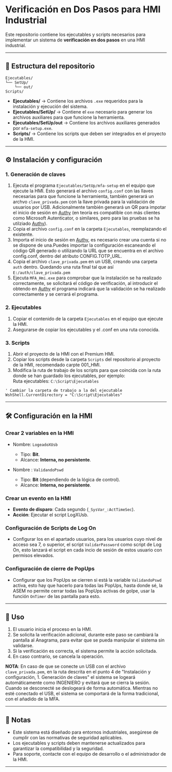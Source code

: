 # Verificación en Dos Pasos para HMI Industrial

Este repositorio contiene los ejecutables y scripts necesarios para implementar un sistema de **verificación en dos pasos** en una HMI industrial.

---

## 📂 Estructura del repositorio

```
Ejecutables/
└── SetUp/
    └── out/
Scripts/
```

- **Ejecutables/** → Contiene los archivos `.exe` requeridos para la instalación y ejecución del sistema.
- **Ejecutables/SetUp/** → Contiene el `exe` necesario para generar los archivos auxiliares para que funcione la herramienta.
- **Ejecutables/SetUp/out** → Contiene los archivos auxiliares generados por `mfa-setup.exe`.
- **Scripts/** → Contiene los scripts que deben ser integrados en el proyecto de la HMI.

---

## ⚙️ Instalación y configuración

### 1. **Generación de claves**

1. Ejecuta el programa `Ejecutables/SetUp/mfa-setup` en el equipo que ejecute la HMI. Esto generará el archivo `config.conf` con las llaves necesarias para que funcione la herramienta, también generará un archvo `clave_privada.pem` con la llave privada para la validación de usuarios por USB. Adicionalmente también generará un QR para impotar el inicio de sesión en [Authy](https://www.authy.com/) (en teoría es compatible con más clientes como Microsoft Autenticator, o similares, pero para las pruebas se ha utilziado [Authy](https://www.authy.com/)).
2. Copia el archivo `config.conf` en la carpeta `Ejecutables`, reemplazando el existente.
3. Importa el inicio de sesión en [Authy](https://www.authy.com/), es necesario crear una cuenta si no se dispone de una.Puedes importar la configuración escaneando el código QR generado o utilizando la URL que se encuentra en el archivo config.conf, dentro del atributo CONFIG.TOTP_URL.
4. Copia el archivo `clave_privada.pem` en un USB, creando una carpeta `auth` dentro. Quedando una ruta final tal que así `E:/auth/clave_privada.pem`
5. Ejecuta `MFA_Hmi.exe` para comprobar que la instalación se ha realizado correctamente, se solicitará el código de verificación, al introducir el obtendo en [Authy](https://www.authy.com/) el programa indicará que la validación se ha realizado correctamente y se cerrará el programa.

### 2. **Ejecutables**

1. Copiar el contenido de la carpeta `Ejecutables` en el equipo que ejecute la HMI.
2. Asegurarse de copiar los ejecutables y el .conf en una ruta conocida.

### 3. **Scripts**

1. Abrir el proyecto de la HMI con el Premium HMI.
2. Copiar los scripts desde la carpeta `Scripts` del repositorio al proyecto de la HMI, recomendado carpte 001_HMI.
3. Modifica la ruta de trabajo de los scripts para que coincida con la ruta donde se han guardado los ejecutables, por ejemplo:  
   Ruta ejecutables: `C:\Script\Ejecutables`

```vba
' Cambiar la carpeta de trabajo a la del ejecutable
WshShell.CurrentDirectory = "C:\Script\Ejecutables"
```

---

## 🛠️ Configuración en la HMI

### Crear 2 variables en la HMI

- Nombre: `LogeadoXUsb`
  - Tipo: **Bit**.
  - Alcance: **Interna, no persistente**.

- Nombre : `ValidandoPswd`
  - Tipo: **Bit** (dependiendo de la lógica de control).
  - Alcance: **Interna, no persistente**.

### Crear un evento en la HMI

- **Evento de disparo**: Cada segundo (`_SysVar_:ActTimeSec`).
- **Acción**: Ejecutar el script LogXUsb.

### Configuración de Scripts de Log On

- Configurar los en el apartado usuarios, para los usuarios cuyo nivel de acceso sea 7, o superior, el script `ValidarPassword` como script de Log On, esto lanzará el script en cada incio de sesión de estos usuario con permisos elevados.

### Configuración de cierre de PopUps

- Configurar que los PopUps se cierren si está la variable `ValidandoPswd` activa, esto hay que hacerlo para todas las PopUps, hasta donde sé, la ASEM no permite cerrar todas las PopUps activas de golpe, usar la función `OnTimer` de las pantalla para esto.

---

## 🚀 Uso

1. El usuario inicia el proceso en la HMI.
2. Se solicita la verificación adicional, durante este paso se cambiará la pantalla al Anagrama, para evitar que se pueda manipular el sistema sin validarse.
3. Si la verificación es correcta, el sistema permite la acción solicitada.
4. En caso contrario, se cancela la operación.

**NOTA**: En caso de que se conecte un USB con el archivo `clave_privada.pem`, en la ruta descrita en el punto 4 de "Instalación y configuración, 1. Generación de claves" el sistema se logeará automáticamente como INGENIERO y evitará que se cierra la sesión. Cuando se desconecté se deslogeará de forma automática. Mientras no esté conectado el USB, el sistema se comportará de la forma tradicional, con el añadido de la MFA.

---

## 📌 Notas

- Este sistema está diseñado para entornos industriales, asegúrese de cumplir con las normativas de seguridad aplicables.
- Los ejecutables y scripts deben mantenerse actualizados para garantizar la compatibilidad y la seguridad.
- Para soporte, contacte con el equipo de desarrollo o el administrador de la HMI.

---
